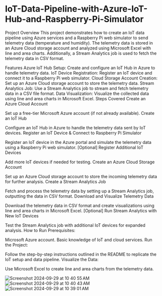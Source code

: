# IoT-Data-Pipeline-with-Azure-IoT-Hub-and-Raspberry-Pi-Simulator
Project Overview
This project demonstrates how to create an IoT data pipeline using Azure services and a Raspberry Pi web simulator to send telemetry data (temperature and humidity). The telemetry data is stored in an Azure Cloud storage account and analyzed using Microsoft Excel with line and area charts. Additionally, a Stream Analytics job is used to fetch the telemetry data in CSV format.

Features
Azure IoT Hub Setup: Create and configure an IoT Hub in Azure to handle telemetry data.
IoT Device Registration: Register an IoT device and connect it to a Raspberry Pi web simulator.
Cloud Storage Account Creation: Set up an Azure Cloud storage account to store the telemetry data.
Stream Analytics Job: Use a Stream Analytics job to stream and fetch telemetry data in a CSV file format.
Data Visualization: Visualize the collected data using line and area charts in Microsoft Excel.
Steps Covered
Create an Azure Cloud Account

Set up a free-tier Microsoft Azure account (if not already available).
Create an IoT Hub

Configure an IoT Hub in Azure to handle the telemetry data sent by IoT devices.
Register an IoT Device & Connect to Raspberry Pi Simulator

Register an IoT device in the Azure portal and simulate the telemetry data using a Raspberry Pi web simulator.
[Optional] Register Additional IoT Devices

Add more IoT devices if needed for testing.
Create an Azure Cloud Storage Account

Set up an Azure Cloud storage account to store the incoming telemetry data for further analysis.
Create a Stream Analytics Job

Fetch and process the telemetry data by setting up a Stream Analytics job, outputting the data in CSV format.
Download and Visualize Telemetry Data

Download the telemetry data in CSV format and create visualizations using line and area charts in Microsoft Excel.
[Optional] Run Stream Analytics with New IoT Devices

Test the Stream Analytics job with additional IoT devices for expanded analysis.
How to Run
Prerequisites:

Microsoft Azure account.
Basic knowledge of IoT and cloud services.
Run the Project:

Follow the step-by-step instructions outlined in the README to replicate the IoT setup and data pipeline.
Visualize the Data:

Use Microsoft Excel to create line and area charts from the telemetry data.

![Screenshot 2024-09-29 at 10 40 55 AM](https://github.com/user-attachments/assets/cdc489e9-08b6-4deb-be6c-0d2937d0890f)
![Screenshot 2024-09-29 at 10 40 43 AM](https://github.com/user-attachments/assets/ef8bef7a-a4fe-4f0e-a294-2c9a6d5df301)
![Screenshot 2024-09-29 at 10 39 01 AM](https://github.com/user-attachments/assets/3bae8754-3a7b-453e-a5f1-1753ffe03dea)


